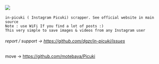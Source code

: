  ![](https://img.shields.io/badge/Python-3.10-yellow)
 ------------
```
in-picuki ( Instagram Picuki) scrapper. See official website in main source 
Note : use WiFi If you find a lot of posts :)
This very simple to save images & videos from any Instagram user
```
###### report / support -> https://github.com/dgzr/in-picuki/issues


move -> https://github.com/motebaya/Picuki
